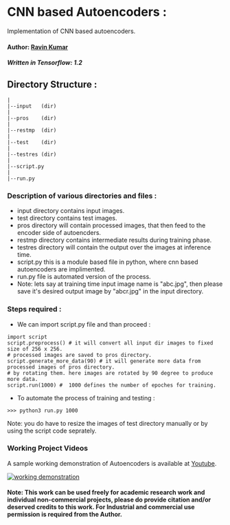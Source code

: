 # CNN based Autoencoders :
Implementation of CNN based autoencoders.

#### Author: [Ravin Kumar](https://mr-ravin.github.io)

##### Written in Tensorflow: 1.2

## Directory Structure :
```
|
|--input   (dir)
|
|--pros    (dir)
|
|--restmp  (dir)
|
|--test    (dir)
|
|--testres (dir)
|
|--script.py
|
|--run.py
```

### Description of various directories and files :
- input directory contains input images.
- test directory contains test images.
- pros directory will contain processed images, that then feed to the encoder side of autoencders.
- restmp directory contains intermediate results during training phase.
- testres directory will contain the output over the images at inference time.
- script.py this is a module based file in python, where cnn based autoencoders are implimented.
- run.py file is automated version of the process.
- Note: lets say at training time input image name is "abc.jpg", then please save it's desired output image by "abcr.jpg" in the input directory.

### Steps required :
- We can import script.py file and than proceed :
```
import script
script.preprocess() # it will convert all input dir images to fixed size of 256 x 256.
# processed images are saved to pros directory.
script.generate_more_data(90) # it will generate more data from processed images of pros directory.
# by rotating them. here images are rotated by 90 degree to produce more data.
script.run(1000) #  1000 defines the number of epoches for training.
```
- To automate the process of training and testing :
```
>>> python3 run.py 1000
```
Note: you do have to resize the images of test directory manually or by using the script code seprately.

### Working Project Videos
A sample working demonstration of Autoencoders is available at [Youtube](https://www.youtube.com/watch?v=acfAf6eLbh8).

[![working demonstration](https://github.com/mr-ravin/CNN-Autoencoders/blob/master/flag_autoencoders.gif)](https://www.youtube.com/watch?v=acfAf6eLbh8)


#### Note: This work can be used freely for academic research work and individual non-commercial projects, please do provide citation and/or deserved credits to this work. For Industrial and commercial use permission is required from the Author.
